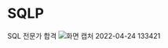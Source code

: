 # SQLP

SQL 전문가
합격
![화면 캡처 2022-04-24 133421](https://user-images.githubusercontent.com/51697316/164956821-7ef31cc5-86d4-4e38-bb3d-006bc946abaf.png)
